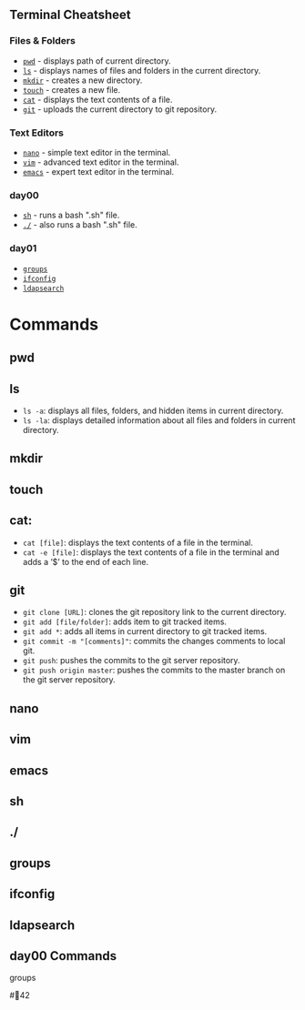 ## Terminal Cheatsheet
### Files & Folders
* [`pwd`](#pwd) - displays path of current directory.
* [`ls`](#ls) - displays names of files and folders in the current directory.
* [`mkdir`](#mkdir) - creates a new directory.
* [`touch`](#touch) - creates a new file.
* [`cat`](#cat) - displays the text contents of a file.
* [`git`](#git) - uploads the current directory to git repository.

### Text Editors
* [`nano`](#nano) - simple text editor in the terminal.
* [`vim`](#vim) - advanced text editor in the terminal.
* [`emacs`](#emacs) - expert text editor in the terminal.

### day00
* [`sh`](#sh) - runs a bash ".sh" file.
* [`./`](#./) - also runs a bash ".sh" file.

### day01
* [`groups`](#groups)
* [`ifconfig`](#ifconfig)
* [`ldapsearch`](ldapsearch)

# Commands
## pwd
## ls
* `ls -a`: displays all files, folders, and hidden items in current directory.
* `ls -la`: displays detailed information about all files and folders in current directory.
## mkdir
## touch
## cat:
* `cat [file]`: displays the text contents of a file in the terminal.
* `cat -e [file]`: displays the text contents of a file in the terminal and adds a ’$’ to the end of each line.
## git
* `git clone [URL]`: clones the git repository link to the current directory.
* `git add [file/folder]`: adds item to git tracked items.
* `git add *`: adds all items in current directory to git tracked items.
* `git commit -m "[comments]"`: commits the changes comments to local git.
* `git push`: pushes the commits to the git server repository.
* `git push origin master`: pushes the commits to the master branch on the git server repository.
## nano
## vim
## emacs
## sh
## ./
## groups
## ifconfig
## ldapsearch



## day00 Commands

 groups

#🌴42
